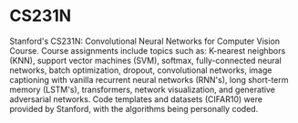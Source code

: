 # CS231N
Stanford's CS231N: Convolutional Neural Networks for Computer Vision Course. Course assignments include topics such as: K-nearest neighbors (KNN), support vector machines (SVM), softmax, fully-connected neural networks, batch optimization, dropout, convolutional networks, image captioning with vanilla recurrent neural networks (RNN's), long short-term memory (LSTM's), transformers, network visualization, and generative adversarial networks. Code templates and datasets (CIFAR10) were provided by Stanford, with the algorithms being personally coded.
